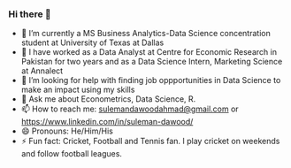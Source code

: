 ### Hi there 👋

- 🌱 I’m currently a MS Business Analytics-Data Science concentration student at University of Texas at Dallas
- :briefcase: I have worked as a Data Analyst at Centre for Economic Research in Pakistan for two years and as a Data Science Intern, Marketing Science at Annalect
- 🤔 I’m looking for help with finding job oppportunities in Data Science to make an impact using my skills
- 💬 Ask me about Econometrics, Data Science, R.
- 📫 How to reach me: sulemandawoodahmad@gmail.com or https://www.linkedin.com/in/suleman-dawood/ 
- 😄 Pronouns: He/Him/His
- ⚡ Fun fact: Cricket, Football and Tennis fan. I play cricket on weekends and follow football leagues. 

